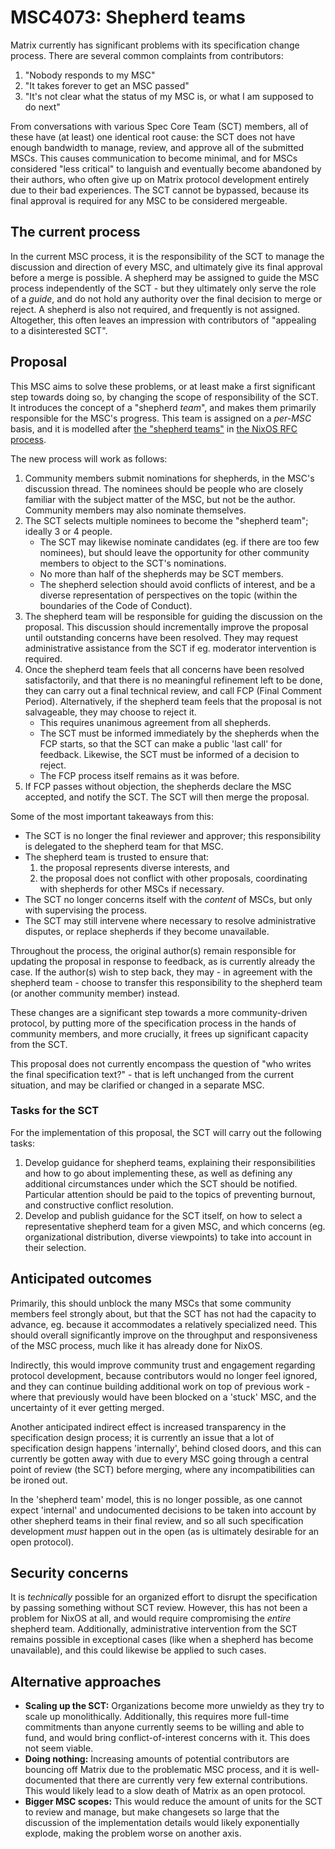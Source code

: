 # MSC4073: Shepherd teams

Matrix currently has significant problems with its specification change process. There are several common complaints
from contributors:

1. "Nobody responds to my MSC"
2. "It takes forever to get an MSC passed"
3. "It's not clear what the status of my MSC is, or what I am supposed to do next"

From conversations with various Spec Core Team (SCT) members, all of these have (at least) one identical root cause:
the SCT does not have enough bandwidth to manage, review, and approve all of the submitted MSCs. This causes
communication to become minimal, and for MSCs considered "less critical" to languish and eventually become abandoned
by their authors, who often give up on Matrix protocol development entirely due to their bad experiences. The SCT
cannot be bypassed, because its final approval is required for any MSC to be considered mergeable.

## The current process

In the current MSC process, it is the responsibility of the SCT to manage the discussion and direction of every MSC,
and ultimately give its final approval before a merge is possible. A shepherd may be assigned to guide the MSC
process independently of the SCT - but they ultimately only serve the role of a *guide*, and do not hold any
authority over the final decision to merge or reject. A shepherd is also not required, and frequently is not
assigned. Altogether, this often leaves an impression with contributors of "appealing to a disinterested SCT".

## Proposal

This MSC aims to solve these problems, or at least make a first significant step towards doing so, by changing the
scope of responsibility of the SCT. It introduces the concept of a "shepherd *team*", and makes them primarily
responsible for the MSC's progress. This team is assigned on a *per-MSC* basis, and it is modelled after
[the "shepherd teams"](https://github.com/NixOS/rfcs/blob/master/rfcs/0036-rfc-process-team-amendment.md) in
[the NixOS RFC process](https://github.com/NixOS/rfcs#readme).

The new process will work as follows:

1. Community members submit nominations for shepherds, in the MSC's discussion thread. The nominees should be people
   who are closely familiar with the subject matter of the MSC, but not be the author. Community members may also
   nominate themselves.
2. The SCT selects multiple nominees to become the "shepherd team"; ideally 3 or 4 people.
	- The SCT may likewise nominate candidates (eg. if there are too few nominees), but should leave the opportunity
	  for other community members to object to the SCT's nominations.
	- No more than half of the shepherds may be SCT members.
	- The shepherd selection should avoid conflicts of interest, and be a diverse representation of perspectives on
	  the topic (within the boundaries of the Code of Conduct).
3. The shepherd team will be responsible for guiding the discussion on the proposal. This discussion should
   incrementally improve the proposal until outstanding concerns have been resolved. They may request administrative
   assistance from the SCT if eg. moderator intervention is required.
4. Once the shepherd team feels that all concerns have been resolved satisfactorily, and that there is no meaningful
   refinement left to be done, they can carry out a final technical review, and call FCP (Final Comment Period). Alternatively, if the shepherd team feels that the proposal is not salvageable, they may choose to reject it.
	- This requires unanimous agreement from all shepherds.
	- The SCT must be informed immediately by the shepherds when the FCP starts, so that the SCT can make a public
	  'last call' for feedback. Likewise, the SCT must be informed of a decision to reject.
	- The FCP process itself remains as it was before.
5. If FCP passes without objection, the shepherds declare the MSC accepted, and notify the SCT. The SCT will then
   merge the proposal.

Some of the most important takeaways from this:

- The SCT is no longer the final reviewer and approver; this responsibility is delegated to the shepherd team for
  that MSC.
- The shepherd team is trusted to ensure that:
	1. the proposal represents diverse interests, and
	2. the proposal does not conflict with other proposals, coordinating with shepherds for other MSCs if necessary.
- The SCT no longer concerns itself with the *content* of MSCs, but only with supervising the process.
- The SCT may still intervene where necessary to resolve administrative disputes, or replace shepherds if they become
  unavailable.

Throughout the process, the original author(s) remain responsible for updating the proposal in response to feedback,
as is currently already the case. If the author(s) wish to step back, they may - in agreement with the shepherd team -
choose to transfer this responsibility to the shepherd team (or another community member) instead.

These changes are a significant step towards a more community-driven protocol, by putting more of the specification
process in the hands of community members, and more crucially, it frees up significant capacity from the SCT.

This proposal does not currently encompass the question of "who writes the final specification text?" - that is left
unchanged from the current situation, and may be clarified or changed in a separate MSC.

### Tasks for the SCT

For the implementation of this proposal, the SCT will carry out the following tasks:

1. Develop guidance for shepherd teams, explaining their responsibilities and how to go about implementing these, as
   well as defining any additional circumstances under which the SCT should be notified. Particular attention should
   be paid to the topics of preventing burnout, and constructive conflict resolution.
2. Develop and publish guidance for the SCT itself, on how to select a representative shepherd team for a given MSC,
   and which concerns (eg. organizational distribution, diverse viewpoints) to take into account in their selection.

## Anticipated outcomes

Primarily, this should unblock the many MSCs that some community members feel strongly about, but that the SCT has
not had the capacity to advance, eg. because it accommodates a relatively specialized need. This should overall
significantly improve on the throughput and responsiveness of the MSC process, much like it has already done for
NixOS.

Indirectly, this would improve community trust and engagement regarding protocol development, because contributors
would no longer feel ignored, and they can continue building additional work on top of previous work - where that
previously would have been blocked on a 'stuck' MSC, and the uncertainty of it ever getting merged.

Another anticipated indirect effect is increased transparency in the specification design process; it is currently an
issue that a lot of specification design happens 'internally', behind closed doors, and this can currently be gotten
away with due to every MSC going through a central point of review (the SCT) before merging, where any 
incompatibilities can be ironed out.

In the 'shepherd team' model, this is no longer possible, as one cannot expect 'internal' and undocumented decisions
to be taken into account by other shepherd teams in their final review, and so all such specification development
*must* happen out in the open (as is ultimately desirable for an open protocol).

## Security concerns

It is *technically* possible for an organized effort to disrupt the specification by passing something without SCT
review. However, this has not been a problem for NixOS at all, and would require compromising the *entire* shepherd
team. Additionally, administrative intervention from the SCT remains possible in exceptional cases (like when a
shepherd has become unavailable), and this could likewise be applied to such cases.

## Alternative approaches

- __Scaling up the SCT:__ Organizations become more unwieldy as they try to scale up monolithically. Additionally,
  this requires more full-time commitments than anyone currently seems to be willing and able to fund, and would
  bring conflict-of-interest concerns with it. This does not seem viable.
- __Doing nothing:__ Increasing amounts of potential contributors are bouncing off Matrix due to the problematic MSC
  process, and it is well-documented that there are currently very few external contributions. This would likely lead
  to a slow death of Matrix as an open protocol.
- __Bigger MSC scopes:__ This would reduce the amount of units for the SCT to review and manage, but make changesets
  so large that the discussion of the implementation details would likely exponentially explode, making the problem
  worse on another axis.
